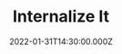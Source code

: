---
video:
  type: vimeo
  id: 671978978
speaker:
  permalink: bart-wilkins
  name: Bart Wilkins
title: Internalize It
image: https://i.imgur.com/G0fsqt0.png
date: 2022-01-31T14:30:00.000Z
---